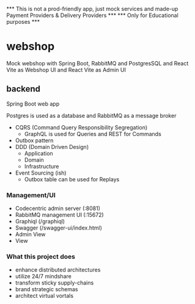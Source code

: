 *** This is not a prod-friendly app, just mock services and made-up Payment Providers & Delivery Providers  ***
*** Only for Educational purposes ***

# webshop

Mock webshop with Spring Boot, RabbitMQ and PostgresSQL and React Vite as Webshop UI and React Vite as Admin UI

## backend

Spring Boot web app

Postgres is used as a database and RabbitMQ as a message broker

- CQRS (Command Query Responsibility Segregation)
    - GraphQL is used for Queries and REST for Commands
- Outbox pattern
- DDD (Domain Driven Design)
    - Application
    - Domain
    - Infrastructure
- Event Sourcing (ish)
    - Outbox table can be used for Replays

### Management/UI

- Codecentric admin server (:8081)
- RabbitMQ management UI (:15672)
- Graphiql (/graphiql)
- Swagger (/swagger-ui/index.html)
- Admin View
- View

### What this project does

- enhance distributed architectures
- utilize 24/7 mindshare
- transform sticky supply-chains
- brand strategic schemas
- architect virtual vortals